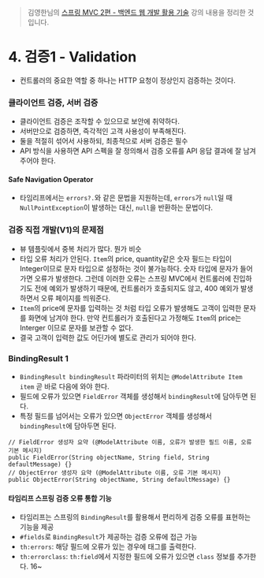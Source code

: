 > 김영한님의 [스프링 MVC 2편 - 백엔드 웹 개발 활용 기술](https://www.inflearn.com/course/%EC%8A%A4%ED%94%84%EB%A7%81-mvc-2/dashboard) 강의 내용을 정리한 것입니다.

# 4. 검증1 - Validation
- 컨트롤러의 중요한 역할 중 하나는 HTTP 요청이 정상인지 검증하는 것이다.
### 클라이언트 검증, 서버 검증
- 클라이언트 검증은 조작할 수 있으므로 보안에 취약하다.
- 서버만으로 검증하면, 즉각적인 고객 사용성이 부족해진다.
- 둘을 적절히 섞어서 사용하되, 최종적으로 서버 검증은 필수
- API 방식을 사용하면 API 스펙을 잘 정의해서 검증 오류를 API 응답 결과에 잘 남겨주어야 한다.
#### Safe Navigation Operator
- 타임리프에서는 `errors?.`와 같은 문법을 지원하는데, `errors`가 `null`일 때 `NullPointException`이 발생하는 대신, `null`을 반환하는 문법이다.
### 검증 직접 개발(V1)의 문제점
- 뷰 템플릿에서 중복 처리가 많다. 뭔가 비슷
- 타입 오류 처리가 안된다. `Item`의 price, quantity같은 숫자 필드는 타입이 Integer이므로 문자 타입으로 설정하는 것이 불가능하다. 숫자 타입에 문자가 들어가면 오류가 발생한다. 그런데 이러한 오류는 스프링 MVC에서 컨트롤러에 진입하기도 전에 예외가 발생하기 때문에, 컨트롤러가 호출되지도 않고, 400 예외가 발생하면서 오류 페이지를 띄워준다.
- `Item`의 price에 문자를 입력하는 것 처럼 타입 오류가 발생해도 고객이 입력한 문자를 화면에 남겨야 한다. 만약 컨트롤러가 호출된다고 가정해도 `Item`의 price는 Interger 이므로 문자를 보관할 수 없다.
- 결국 고객이 입력한 값도 어딘가에 별도로 관리가 되어야 한다.

### BindingResult 1
- `BindingResult bindingResult` 파라미터의 위치는 `@ModelAttribute Item item` 곧 바로 다음에 와야 한다.
- 필드에 오류가 있으면 `FieldError` 객체를 생성해서 `bindingResult`에 담아두면 된다.
- 특정 필드를 넘어서는 오류가 있으면 `ObjectError` 객체를 생성해서 `bindingResult`에 담아두면 된다.
```
// FieldError 생성자 요약 (@ModelAttribute 이름, 오류가 발생한 필드 이름, 오류 기본 메시지)
public FieldError(String objectName, String field, String defaultMessage) {}
// ObjectError 생성자 요약 (@ModelAttribute 이름, 오류 기본 메시지)
public ObjectError(String objectName, String defaultMessage) {}
```
#### 타임리프 스프링 검증 오류 통합 기능
- 타임리프는 스프링의 `BindingResult`를 활용해서 편리하게 검증 오류를 표현하는 기능을 제공
- `#fields`로 `BindingResult`가 제공하는 검증 오류에 접근 가능
- `th:errors`: 해당 필드에 오류가 있는 경우에 태그를 출력한다.
- `th:errorclass`: `th:field`에서 지정한 필드에 오류가 있으면 `class` 정보를 추가한다.
16~
